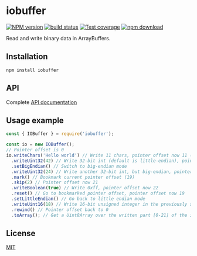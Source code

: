 # iobuffer

[![NPM version][npm-image]][npm-url]
[![build status][travis-image]][travis-url]
[![Test coverage][codecov-image]][codecov-url]
[![npm download][download-image]][download-url]

Read and write binary data in ArrayBuffers.

## Installation

```console
npm install iobuffer
```

## API

Complete [API documentation](https://image-js.github.io/iobuffer/classes/_iobuffer_.iobuffer.html)

## Usage example

```js
const { IOBuffer } = require('iobuffer');

const io = new IOBuffer();
// Pointer offset is 0
io.writeChars('Hello world') // Write 11 chars, pointer offset now 11 (->15)
  .writeUint32(42) // Write 32-bit int (default is little-endian), pointer offset now 15
  .setBigEndian() // Switch to big-endian mode
  .writeUint32(24) // Write another 32-bit int, but big-endian, pointer offset now 19
  .mark() // Bookmark current pointer offset (19)
  .skip(2) // Pointer offset now 21
  .writeBoolean(true) // Write 0xff, pointer offset now 22
  .reset() // Go to bookmarked pointer offset, pointer offset now 19
  .setLittleEndian() // Go back to little endian mode
  .writeUint16(18) // Write 16-bit unsigned integer in the previously skipped 2 bytes, pointer offset now 21
  .rewind() // Pointer offset back to 0
  .toArray(); // Get a Uint8Array over the written part [0-21] of the internal ArrayBuffer
```

## License

[MIT](./LICENSE)

[npm-image]: https://img.shields.io/npm/v/iobuffer.svg?style=flat-square
[npm-url]: https://www.npmjs.com/package/iobuffer
[travis-image]: https://img.shields.io/travis/image-js/iobuffer/master.svg?style=flat-square
[travis-url]: https://travis-ci.org/image-js/iobuffer
[codecov-image]: https://img.shields.io/codecov/c/github/image-js/iobuffer.svg?style=flat-square
[codecov-url]: https://codecov.io/gh/image-js/iobuffer
[download-image]: https://img.shields.io/npm/dm/iobuffer.svg?style=flat-square
[download-url]: https://www.npmjs.com/package/iobuffer
